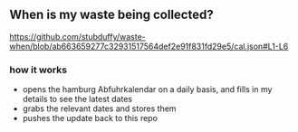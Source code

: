 ## When is my waste being collected?
  https://github.com/stubduffy/waste-when/blob/ab663659277c32931517564def2e91f831fd29e5/cal.json#L1-L6
  
  ### how it works
  - opens the hamburg Abfuhrkalendar on a daily basis, and fills in my details to see the latest dates
  - grabs the relevant dates and stores them
  - pushes the update back to this repo
  

